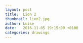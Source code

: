 ```yaml
---
layout: post
title:  Lion 2
thumbnail: lion2.jpg
author: Luise
date:   2016-11-05 19:15:00 +0100
categories: drawings
---
```

